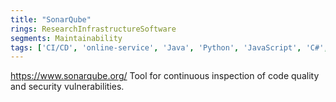 ```yaml
---
title: "SonarQube"
rings: ResearchInfrastructureSoftware
segments: Maintainability
tags: ['CI/CD', 'online-service', 'Java', 'Python', 'JavaScript', 'C#', 'C++']
---
```

https://www.sonarqube.org/
Tool for continuous inspection of code quality and security vulnerabilities.
